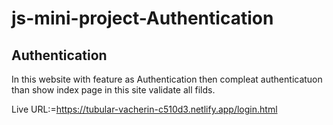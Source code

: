# js-mini-project-Authentication
## Authentication
  In this website with feature as Authentication then compleat authenticatuon than show index page
  in this site validate all filds.
  
  Live URL:=https://tubular-vacherin-c510d3.netlify.app/login.html
  
  
